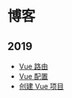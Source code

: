 # 博客

## 2019

- [Vue 路由](./blog/20190728-Vue-Router)
- [Vue 配置](./blog/20191214-vue-conifg)
- [创建 Vue 项目](./blog/20191219-create-vue-project)